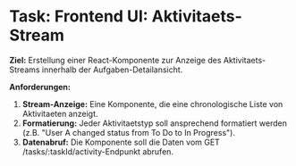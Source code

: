 ﻿# Task: Frontend UI: Aktivitaets-Stream

**Ziel:** Erstellung einer React-Komponente zur Anzeige des Aktivitaets-Streams innerhalb der Aufgaben-Detailansicht.

**Anforderungen:**
1.  **Stream-Anzeige:** Eine Komponente, die eine chronologische Liste von Aktivitaeten anzeigt.
2.  **Formatierung:** Jeder Aktivitaetstyp soll ansprechend formatiert werden (z.B. "User A changed status from To Do to In Progress").
3.  **Datenabruf:** Die Komponente soll die Daten vom GET /tasks/:taskId/activity-Endpunkt abrufen.
